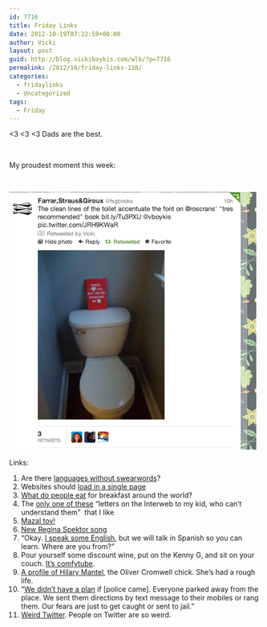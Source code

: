 ```yaml
---
id: 7716
title: Friday Links
date: 2012-10-19T07:22:59+00:00
author: Vicki
layout: post
guid: http://blog.vickiboykis.com/wlb/?p=7716
permalink: /2012/10/friday-links-110/
categories:
  - fridaylinks
  - Uncategorized
tags:
  - Friday
---
```

<3 <3 <3 Dads are the best.



&nbsp;

My proudest moment this week:

&nbsp;

[<img class="aligncenter size-full wp-image-7717" title="Screen shot 2012-10-18 at 10.42.09 PM" src="https://raw.githubusercontent.com/veekaybee/wlb/gh-pages/assets/images/2012/10/Screen-shot-2012-10-18-at-10.42.09-PM.png" alt="" width="493" height="513" />](https://raw.githubusercontent.com/veekaybee/wlb/gh-pages/assets/images/2012/10/Screen-shot-2012-10-18-at-10.42.09-PM.png)

Links:

  1. Are there <a href="http://www.reddit.com/r/linguistics/comments/11n1x8/are_there_any_languages_with_no_words_that_are/" target="_blank">languages without swearwords</a>?
  2. Websites should <a href="http://www.slate.com/articles/technology/technology/2012/10/website_pagination_stories_should_load_into_a_single_page_every_time_.single.html" target="_blank">load in a single page</a>
  3. <a href="http://www.quora.com/Breakfast/What-do-people-eat-for-breakfast-outside-of-the-US" target="_blank">What do people eat</a> for breakfast around the world?
  4. The <a href="http://thehairpin.com/2012/10/for-my-daughter-on-her-first-birthday" target="_blank">only one of these</a> &#8220;letters on the Interweb to my kid, who can&#8217;t understand them&#8221;  that I like
  5. <a href="http://www.kvetchingeditor.com/2012/10/a-day-in-life.html" target="_blank">Mazal tov!</a>
  6. <a href="http://www.youtube.com/watch?feature=player_embedded&v=7mBfW-CdgLE#!" target="_blank">New Regina Spektor song</a>
  7. “Okay. <a href="http://thehairpin.com/2012/10/servicio-tecnico" target="_blank">I speak some English</a>, but we will talk in Spanish so you can learn. Where are you from?”
  8. Pour yourself some discount wine, put on the Kenny G, and sit on your couch. <a href="http://www.comfytube.com/" target="_blank">It&#8217;s comfytube</a>.
  9. <a href="http://www.newstatesman.com/culture/culture/2012/10/unquiet-mind-hilary-mantel" target="_blank">A profile of Hilary Mantel</a>, the Oliver Cromwell chick. She&#8217;s had a rough life.
 10. &#8220;<a href="http://www.guardian.co.uk/world/2012/oct/15/saudi-secret-cinema-red-wax" target="_blank">We didn&#8217;t have a plan</a> if [police came]. Everyone parked away from the place. We sent them directions by text message to their mobiles or rang them. Our fears are just to get caught or sent to jail.&#8221;
 11. <a href="http://slacktory.com/2012/10/weird-twitter-explained/" target="_blank">Weird Twitter</a>. People on Twitter are so weird.